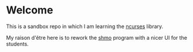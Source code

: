 # Welcome

This is a sandbox repo in which I am learning the [ncurses](https://en.wikipedia.org/wiki/Ncurses) library.

My raison d'être here is to rework the [shmo](https://github.com/abaj8494/shmo) program with a nicer UI for the students.
